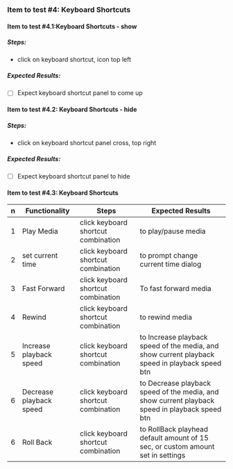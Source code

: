 ### Item to test #4: Keyboard Shortcuts

#### Item to test #4.1:Keyboard Shortcuts - show

##### Steps:
- click on keyboard shortcut,  icon top left
##### Expected Results: 
-  [ ] Expect keyboard shortcut panel to come up 

#### Item to test #4.2: Keyboard Shortcuts - hide

##### Steps:
- click on keyboard shortcut panel cross, top right
##### Expected Results: 
-  [ ] Expect keyboard shortcut panel to hide

#### Item to test #4.3: Keyboard Shortcuts 

| n | Functionality      |  Steps        | Expected Results   |
|---|---           |---            |---                 |
| 1 |Play Media    | click keyboard shortcut combination | to play/pause media
| 2 | set current time   | click keyboard shortcut combination | to prompt change current time dialog
| 3 | Fast Forward  | click keyboard shortcut combination | To fast forward media 
| 4 | Rewind  | click keyboard shortcut combination | to rewind media
| 5 |  Increase playback speed  | click keyboard shortcut combination | to Increase playback speed  of the media, and show current playback speed in playback speed btn
| 6 |  Decrease playback speed  | click keyboard shortcut combination | to Decrease playback speed of the media, and show current playback speed in playback speed btn
| 6 |  Roll Back  | click keyboard shortcut combination | to RollBack playhead default amount of 15 sec, or custom amount set in settings

